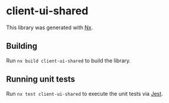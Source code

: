 # client-ui-shared

This library was generated with [Nx](https://nx.dev).

## Building

Run `nx build client-ui-shared` to build the library.

## Running unit tests

Run `nx test client-ui-shared` to execute the unit tests via [Jest](https://jestjs.io).
